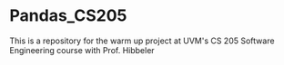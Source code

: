 # Pandas_CS205
This is a repository for the warm up project at UVM's CS 205 Software Engineering course with Prof. Hibbeler
